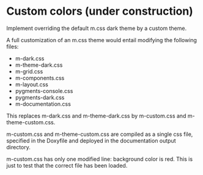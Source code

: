 # Custom colors (under construction)

Implement overriding the default m.css dark theme by a custom theme.

A full customization of an m.css theme would entail modifying the following
files:

  - m-dark.css
  - m-theme-dark.css
  - m-grid.css
  - m-components.css
  - m-layout.css
  - pygments-console.css
  - pygments-dark.css
  - m-documentation.css

This replaces m-dark.css and m-theme-dark.css by m-custom.css and
m-theme-custom.css.

m-custom.css and m-theme-custom.css are compiled as a single css file, specified
in the Doxyfile and deployed in the documentation output directory.

m-custom.css has only one modified line: background color is red. This is just
to test that the correct file has been loaded.

